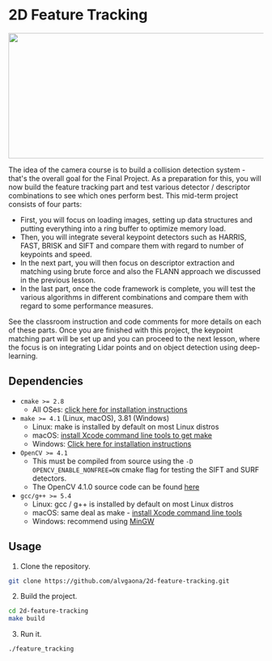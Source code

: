# 2D Feature Tracking

<img src="images/keypoints.png" width="820" height="248" />

The idea of the camera course is to build a collision detection system - that's the overall goal for the Final Project.
As a preparation for this, you will now build the feature tracking part and test various detector / descriptor combinations to see which ones perform best. This mid-term project consists of four parts:

* First, you will focus on loading images, setting up data structures and putting everything into a ring buffer to optimize memory load. 
* Then, you will integrate several keypoint detectors such as HARRIS, FAST, BRISK and SIFT and compare them with regard to number of keypoints and speed. 
* In the next part, you will then focus on descriptor extraction and matching using brute force and also the FLANN approach we discussed in the previous lesson. 
* In the last part, once the code framework is complete, you will test the various algorithms in different combinations and compare them with regard to some performance measures. 

See the classroom instruction and code comments for more details on each of these parts.
Once you are finished with this project, the keypoint matching part will be set up and you can proceed to the next lesson, where the focus is on integrating Lidar points and on object detection using deep-learning. 

## Dependencies

* `cmake >= 2.8`
  * All OSes: [click here for installation instructions][CMake]
* `make >= 4.1` (Linux, macOS), 3.81 (Windows)
  * Linux: make is installed by default on most Linux distros
  * macOS: [install Xcode command line tools to get make][Xcode]
  * Windows: [Click here for installation instructions][Make]
* `OpenCV >= 4.1`
  * This must be compiled from source using the `-D OPENCV_ENABLE_NONFREE=ON` cmake flag for testing the SIFT and SURF detectors.
  * The OpenCV 4.1.0 source code can be found [here][OpenCV]
* `gcc/g++ >= 5.4`
  * Linux: gcc / g++ is installed by default on most Linux distros
  * macOS: same deal as make - [install Xcode command line tools][Xcode]
  * Windows: recommend using [MinGW]

## Usage

1. Clone the repository.

```bash
git clone https://github.com/alvgaona/2d-feature-tracking.git
```

2. Build the project.

```bash
cd 2d-feature-tracking
make build
```

3. Run it.

```bash
./feature_tracking
```

[Make]: http://gnuwin32.sourceforge.net/packages/make.htm
[CMake]: https://cmake.org/install
[Xcode]: https://developer.apple.com/xcode/features
[OpenCV]: https://github.com/opencv/opencv/tree/4.1.0
[MinGW]: http://www.mingw.org
